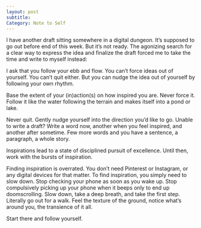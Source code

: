 ```yaml
---
layout: post
subtitle:
Category: Note to Self
---
```


I have another draft sitting somewhere in a digital dungeon. It’s supposed to go out before end of this week. But it’s not ready. The agonizing search for a clear way to express the idea and finalize the draft forced me to take the time and write to myself instead:

I ask that you follow your ebb and flow. You can’t force ideas out of yourself. You can’t quit either. But you can nudge the idea out of yourself by following your own rhythm.

Base the extent of your (in)action(s) on how inspired you are. Never force it. Follow it like the water following the terrain and makes itself into a pond or lake.

Never quit. Gently nudge yourself into the direction you’d like to go. Unable to write a draft? Write a word now, another when you feel inspired, and another after sometime. Few more words and you have a sentence, a paragraph, a whole story. 

Inspirations lead to a state of disciplined pursuit of excellence. Until then, work with the bursts of inspiration.

Finding inspiration is overrated. You don’t need Pinterest or Instagram, or any digital devices for that matter. To find inspiration, you simply need to slow down. Stop checking your phone as soon as you wake up. Stop compulsively picking up your phone when it beeps only to end up doomscrolling. Slow down, take a deep breath, and take the first step. Literally go out for a walk. Feel the texture of the ground, notice what’s around you, the transience of it all. 

Start there and follow yourself.
